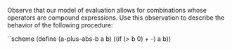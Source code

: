 Observe that our model of evaluation allows for combinations whose operators are compound expressions. Use this observation to describe the behavior of the following procedure:

``scheme
(define (a-plus-abs-b a b)
  ((if (> b 0) + -) a b))
```
